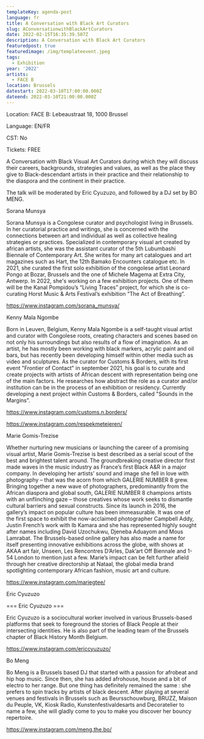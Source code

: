 ```yaml
---
templateKey: agenda-post
language: fr
title: A Conversation with Black Art Curators
slug: AConversationwithBlackArtCurators
date: 2022-02-15T16:35:39.507Z
description: A Conversation with Black Art Curators
featuredpost: true
featuredimage: /img/templateevent.jpeg
tags:
  - Exhibition
year: '2022'
artists:
  - FACE B
location: Brussels
datestart: 2022-03-10T17:00:00.000Z
dateend: 2022-03-10T21:00:00.000Z
---
```

Location: FACE B: Lebeaustraat 18, 1000 Brussel 

Language: EN/FR

CST: No

Tickets: FREE

A Conversation with Black Visual Art Curators during which they will discuss their careers, backgrounds, strategies and values, as well as the place they give to Black-descendant artists in their practice and their relationship to the diaspora and the continent in their practice.

The talk will be moderated by Eric Cyuzuzo, and followed by a DJ set by BO MENG.

Sorana Munsya 

Sorana Munsya is a Congolese curator and psychologist living in Brussels. In her curatorial practice and writings, she is concerned with the connections between art and individual as well as collective healing strategies or practices. Specialized in contemporary visual art created by african artists, she was the assistant curator of the 5th Lubumbashi Biennale of Contemporary Art. She writes for many art catalogues and art magazines such as Hart, the 12th Bamako Encounters catalogue etc. In 2021, she curated the first solo exhibition of the congolese artist Leonard Pongo at Bozar, Brussels and the one of Michele Magema at Extra City, Antwerp. In 2022, she's working on a few exhibition projects. One of them will be the Kanal Pompidou’s “Living Traces” project, for which she is co-curating Horst Music & Arts Festival’s exhibition “The Act of Breathing”.

https://www.instagram.com/sorana_munsya/

Kenny Mala Ngombe

Born in Leuven, Belgium, Kenny Mala Ngombe is a self-taught visual artist and curator with Congolese roots, creating characters  and scenes based on not only his surroundings but also results of a flow of imagination. As an artist, he has mostly been working with black markers, acrylic paint and oil bars, but has recently been developing himself within other media such as video and sculptures. As the curator for Customs & Borders, with its first event "Frontier of Contact" in september 2021, his goal is to curate and create projects with artists of African descent with representation being one of the main factors. He researches how abstract the role as a curator and/or institution can be in the process of an exhibition or residency. Currently developing a next project within Customs & Borders, called "Sounds in the Margins".

https://www.instagram.com/customs.n.borders/

https://www.instagram.com/respekmeteieren/

Marie Gomis-Trezise

Whether nurturing new musicians or launching the career of a promising visual artist, Marie Gomis-Trezise is best described as a serial scout of the best and brightest talent around. The groundbreaking creative director first made waves in the music industry as France’s first Black A&R in a major company. In developing her artists’ sound and image she fell in love with photography – that was the acorn from which GALERIE NUMBER 8 grew. Bringing together a new wave of photographers, predominantly from the African diaspora and global south, GALERIE NUMBER 8 champions artists with an unflinching gaze – those creatives whose work seeks to dismantle cultural barriers and sexual constructs. Since its launch in 2016, the gallery’s impact on popular culture has been immeasurable. It was one of the first space to exhibit the now-acclaimed photographer Campbell Addy, Justin French’s work with Ib Kamara and she has represented highly sought after names including David Uzochukwu, Djeneba Aduayom and Mous Lamrabat. The Brussels-based online gallery has also made a name for itself presenting innovative exhibitions across the globe, with shows at AKAA art fair, Unseen, Les Rencontres D’Arles, Dak’art Off Biennale and 1-54 London to mention just a few. Marie’s impact can be felt further afield through her creative directorship at Nataal, the global media brand spotlighting contemporary African fashion, music art and culture.

https://www.instagram.com/mariegtee/

Eric Cyuzuzo

\=== Eric Cyuzuzo ===

Eric Cyuzuzo is a sociocultural worker involved in various Brussels-based platforms that seek to foreground the stories of Black People at their intersecting identities. He is also part of the leading team of the Brussels chapter of Black History Month Belgium.

https://www.instagram.com/ericcyuzuzo/

Bo Meng

Bo Meng is a Brussels based DJ that started with a passion for afrobeat and hip hop music. Since then, she has added afrohouse, house and a bit of electro to her range. But one thing has definitely remained the same : she prefers to spin tracks by artists of black descent. After playing at several venues and festivals in Brussels such as Beursschouwburg, BRUZZ, Maison du Peuple, VK, Kiosk Radio, Kunstenfestivaldesarts and Decoratelier to name a few, she will gladly come to you to make you discover her bouncy repertoire.

https://www.instagram.com/meng.the.bo/
